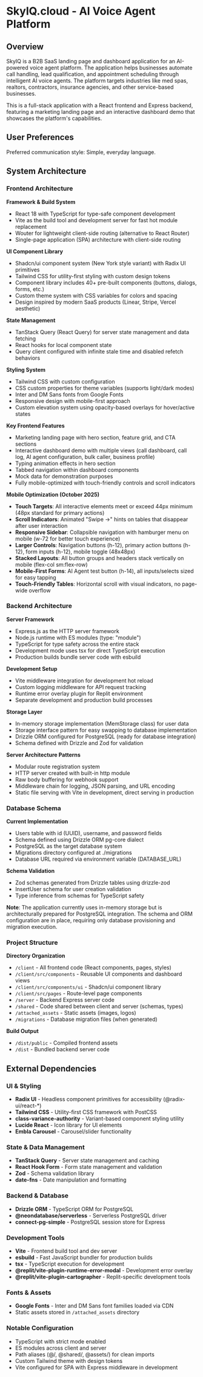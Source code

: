 # SkyIQ.cloud - AI Voice Agent Platform

## Overview

SkyIQ is a B2B SaaS landing page and dashboard application for an AI-powered voice agent platform. The application helps businesses automate call handling, lead qualification, and appointment scheduling through intelligent AI voice agents. The platform targets industries like med spas, realtors, contractors, insurance agencies, and other service-based businesses.

This is a full-stack application with a React frontend and Express backend, featuring a marketing landing page and an interactive dashboard demo that showcases the platform's capabilities.

## User Preferences

Preferred communication style: Simple, everyday language.

## System Architecture

### Frontend Architecture

**Framework & Build System**
- React 18 with TypeScript for type-safe component development
- Vite as the build tool and development server for fast hot module replacement
- Wouter for lightweight client-side routing (alternative to React Router)
- Single-page application (SPA) architecture with client-side routing

**UI Component Library**
- Shadcn/ui component system (New York style variant) with Radix UI primitives
- Tailwind CSS for utility-first styling with custom design tokens
- Component library includes 40+ pre-built components (buttons, dialogs, forms, etc.)
- Custom theme system with CSS variables for colors and spacing
- Design inspired by modern SaaS products (Linear, Stripe, Vercel aesthetic)

**State Management**
- TanStack Query (React Query) for server state management and data fetching
- React hooks for local component state
- Query client configured with infinite stale time and disabled refetch behaviors

**Styling System**
- Tailwind CSS with custom configuration
- CSS custom properties for theme variables (supports light/dark modes)
- Inter and DM Sans fonts from Google Fonts
- Responsive design with mobile-first approach
- Custom elevation system using opacity-based overlays for hover/active states

**Key Frontend Features**
- Marketing landing page with hero section, feature grid, and CTA sections
- Interactive dashboard demo with multiple views (call dashboard, call log, AI agent configuration, bulk caller, business profile)
- Typing animation effects in hero section
- Tabbed navigation within dashboard components
- Mock data for demonstration purposes
- Fully mobile-optimized with touch-friendly controls and scroll indicators

**Mobile Optimization (October 2025)**
- **Touch Targets**: All interactive elements meet or exceed 44px minimum (48px standard for primary actions)
- **Scroll Indicators**: Animated "Swipe →" hints on tables that disappear after user interaction
- **Responsive Sidebar**: Collapsible navigation with hamburger menu on mobile (w-72 for better touch experience)
- **Larger Controls**: Navigation buttons (h-12), primary action buttons (h-12), form inputs (h-12), mobile toggle (48x48px)
- **Stacked Layouts**: All button groups and headers stack vertically on mobile (flex-col sm:flex-row)
- **Mobile-First Forms**: AI Agent test button (h-14), all inputs/selects sized for easy tapping
- **Touch-Friendly Tables**: Horizontal scroll with visual indicators, no page-wide overflow

### Backend Architecture

**Server Framework**
- Express.js as the HTTP server framework
- Node.js runtime with ES modules (type: "module")
- TypeScript for type safety across the entire stack
- Development mode uses tsx for direct TypeScript execution
- Production builds bundle server code with esbuild

**Development Setup**
- Vite middleware integration for development hot reload
- Custom logging middleware for API request tracking
- Runtime error overlay plugin for Replit environment
- Separate development and production build processes

**Storage Layer**
- In-memory storage implementation (MemStorage class) for user data
- Storage interface pattern for easy swapping to database implementation
- Drizzle ORM configured for PostgreSQL (ready for database integration)
- Schema defined with Drizzle and Zod for validation

**Server Architecture Patterns**
- Modular route registration system
- HTTP server created with built-in http module
- Raw body buffering for webhook support
- Middleware chain for logging, JSON parsing, and URL encoding
- Static file serving with Vite in development, direct serving in production

### Database Schema

**Current Implementation**
- Users table with id (UUID), username, and password fields
- Schema defined using Drizzle ORM pg-core dialect
- PostgreSQL as the target database system
- Migrations directory configured at ./migrations
- Database URL required via environment variable (DATABASE_URL)

**Schema Validation**
- Zod schemas generated from Drizzle tables using drizzle-zod
- InsertUser schema for user creation validation
- Type inference from schemas for TypeScript safety

**Note**: The application currently uses in-memory storage but is architecturally prepared for PostgreSQL integration. The schema and ORM configuration are in place, requiring only database provisioning and migration execution.

### Project Structure

**Directory Organization**
- `/client` - All frontend code (React components, pages, styles)
- `/client/src/components` - Reusable UI components and dashboard views
- `/client/src/components/ui` - Shadcn/ui component library
- `/client/src/pages` - Route-level page components
- `/server` - Backend Express server code
- `/shared` - Code shared between client and server (schemas, types)
- `/attached_assets` - Static assets (images, logos)
- `/migrations` - Database migration files (when generated)

**Build Output**
- `/dist/public` - Compiled frontend assets
- `/dist` - Bundled backend server code

## External Dependencies

### UI & Styling
- **Radix UI** - Headless component primitives for accessibility (@radix-ui/react-*)
- **Tailwind CSS** - Utility-first CSS framework with PostCSS
- **class-variance-authority** - Variant-based component styling utility
- **Lucide React** - Icon library for UI elements
- **Embla Carousel** - Carousel/slider functionality

### State & Data Management
- **TanStack Query** - Server state management and caching
- **React Hook Form** - Form state management and validation
- **Zod** - Schema validation library
- **date-fns** - Date manipulation and formatting

### Backend & Database
- **Drizzle ORM** - TypeScript ORM for PostgreSQL
- **@neondatabase/serverless** - Serverless PostgreSQL driver
- **connect-pg-simple** - PostgreSQL session store for Express

### Development Tools
- **Vite** - Frontend build tool and dev server
- **esbuild** - Fast JavaScript bundler for production builds
- **tsx** - TypeScript execution for development
- **@replit/vite-plugin-runtime-error-modal** - Development error overlay
- **@replit/vite-plugin-cartographer** - Replit-specific development tools

### Fonts & Assets
- **Google Fonts** - Inter and DM Sans font families loaded via CDN
- Static assets stored in `/attached_assets` directory

### Notable Configuration
- TypeScript with strict mode enabled
- ES modules across client and server
- Path aliases (@/, @shared/, @assets/) for clean imports
- Custom Tailwind theme with design tokens
- Vite configured for SPA with Express middleware in development